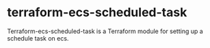 # terraform-ecs-scheduled-task
Terraform-ecs-scheduled-task is a Terraform module for setting up a schedule task on ecs.
